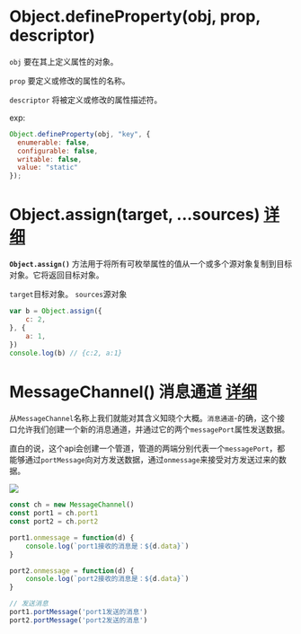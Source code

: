 # Object.defineProperty(obj, prop, descriptor)

`obj` 要在其上定义属性的对象。

`prop` 要定义或修改的属性的名称。

`descriptor` 将被定义或修改的属性描述符。

exp: 

```js
Object.defineProperty(obj, "key", {
  enumerable: false,
  configurable: false,
  writable: false,
  value: "static"
});
```

# Object.assign(target, ...sources)   [详细](https://developer.mozilla.org/zh-CN/docs/Web/JavaScript/Reference/Global_Objects/Object/assign)

**`Object.assign()`** 方法用于将所有可枚举属性的值从一个或多个源对象复制到目标对象。它将返回目标对象。

`target`目标对象。 `sources`源对象

```js
var b = Object.assign({
    c: 2,
}, {
    a: 1,
})
console.log(b) // {c:2, a:1}
```

# MessageChannel() 消息通道 [详细](https://zhuanlan.zhihu.com/p/37589777)

从`MessageChannel`名称上我们就能对其含义知晓个大概。`消息通道`-的确，这个接口允许我们创建一个新的消息通道，并通过它的两个`messagePort`属性发送数据。

直白的说，这个api会创建一个管道，管道的两端分别代表一个`messagePort`，都能够通过`portMessage`向对方发送数据，通过`onmessage`来接受对方发送过来的数据。

![](https://pic1.zhimg.com/v2-b99c322a971f0d4e44049ce207acbb50_r.jpg)

```js
const ch = new MessageChannel()
const port1 = ch.port1
const port2 = ch.port2

port1.onmessage = function(d) {
    console.log(`port1接收的消息是：${d.data}`)
}

port2.onmessage = function(d) {
    console.log(`port2接收的消息是：${d.data}`)
}

// 发送消息
port1.portMessage('port1发送的消息')
port2.portMessage('port2发送的消息')
```
